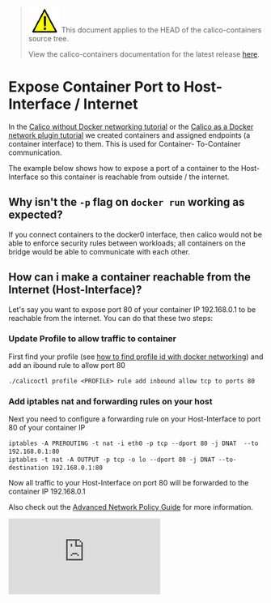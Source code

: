 <!--- master only -->
> ![warning](images/warning.png) This document applies to the HEAD of the calico-containers source tree.
>
> View the calico-containers documentation for the latest release [here](https://github.com/projectcalico/calico-containers/blob/v0.17.0/README.md).
<!--- else
> You are viewing the calico-containers documentation for release **release**.
<!--- end of master only -->

# Expose Container Port to Host-Interface / Internet

In the [Calico without Docker networking tutorial](calico-with-docker/without-docker-networking/README.md) 
or the [Calico as a Docker network plugin tutorial](calico-with-docker/docker-network-plugin/README.md)
we created containers and assigned endpoints (a container interface) to them. This is used for Container-
To-Container communication.

The example below shows how to expose a port of a container to the Host-Interface so this container is 
reachable from outside / the internet.

## Why isn't the `-p` flag on `docker run` working as expected?
If you connect containers to the docker0 interface, then calico would not be able to enforce security rules
between workloads; all containers on the bridge would be able to communicate with each other.

## How can i make a container reachable from the Internet (Host-Interface)?
Let's say you want to expose port 80 of your container IP 192.168.0.1 to be reachable from the internet. 
You can do that these two steps:

### Update Profile to allow traffic to container
First find your profile (see [how to find profile id with docker networking](calico-with-docker/docker-network-plugin/AdvancedPolicy.md))
and add an ibound rule to allow port 80

```
./calicoctl profile <PROFILE> rule add inbound allow tcp to ports 80
```

### Add iptables nat and forwarding rules on your host
Next you need to configure a forwarding rule on your Host-Interface to port 80 of your container IP

```
iptables -A PREROUTING -t nat -i eth0 -p tcp --dport 80 -j DNAT  --to 192.168.0.1:80
iptables -t nat -A OUTPUT -p tcp -o lo --dport 80 -j DNAT --to-destination 192.168.0.1:80
```

Now all traffic to your Host-Interface on port 80 will be forwarded to the container IP 192.168.0.1

Also check out the [Advanced Network Policy Guide](AdvancedNetworkPolicy.md)
for more information. 

[![Analytics](https://calico-ga-beacon.appspot.com/UA-52125893-3/calico-containers/docs/ExposePortsToInternet.md?pixel)](https://github.com/igrigorik/ga-beacon)
